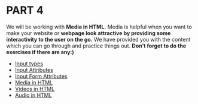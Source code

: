 # PART 4

We will be working with **Media in HTML.** Media is helpful when you want to make your website or **webpage look attractive by providing some interactivity to the user on the go.**  We have provided you with the content which you can go through and practice things out. **Don’t forget to do the exercises if there are any:)**


   <ul>
   <li>  <a href="https://www.w3schools.com/html/html_form_input_types.asp"> Input types  </a>  </li>
    <li>  <a href="https://www.w3schools.com/html/html_form_attributes.asp"> Input Attributes </a>  </li>
    <li>  <a href="https://www.w3schools.com/html/html_form_attributes_form.asp">Input Form Attributes </a>  </li>
        <li>  <a href="https://www.w3schools.com/html/html_media.asp">Media in HTML</a>  </li>
           <li>  <a href="https://www.w3schools.com/html/html5_video.asp">Videos in HTML </a>  </li>
           <li>  <a href="https://www.w3schools.com/html/html5_audio.asp">Audio in HTML </a>  </li>
  </ul>
